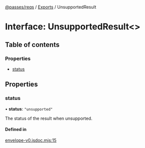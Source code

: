 [@passes/reqs](../README.md) / [Exports](../modules.md) / UnsupportedResult

# Interface: UnsupportedResult\<\>

## Table of contents

### Properties

- [status](UnsupportedResult.md#status)

## Properties

### status

• **status**: ``"unsupported"``

The status of the result when unsupported.

#### Defined in

[envelope-v0.jsdoc.mjs:15](https://github.com/passes-org/passes/blob/5949e02/packages/reqs/src/envelope-v0.jsdoc.mjs#L15)
